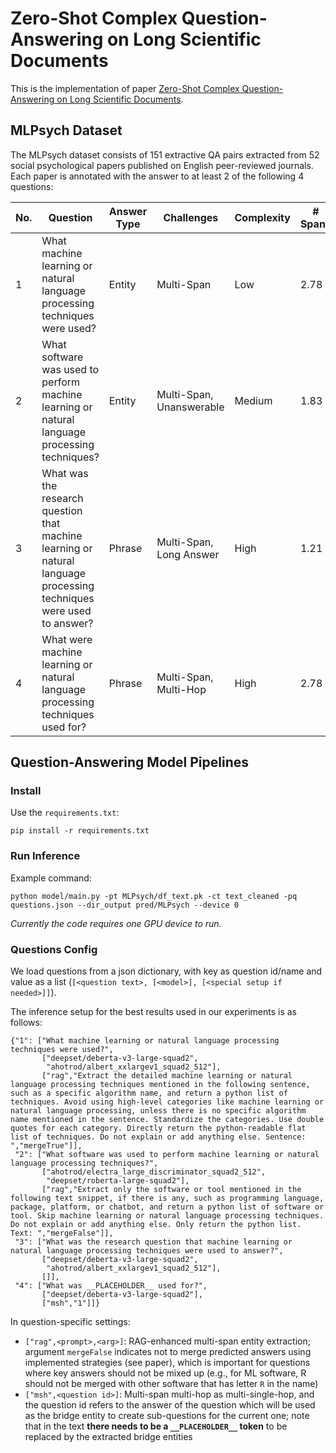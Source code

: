 # Zero-Shot Complex Question-Answering on Long Scientific Documents
This is the implementation of paper [Zero-Shot Complex Question-Answering on Long Scientific Documents](https://arxiv.org/html/2503.02695v1).

## MLPsych Dataset
The MLPsych dataset consists of 151 extractive QA pairs extracted from 52 social psychological papers published on English peer-reviewed journals. Each paper is annotated with the answer to at least 2 of the following 4 questions:

|No.|Question|Answer Type|Challenges|Complexity|# Spans|# Words|
|-|-|-|-|-|-|-|
|1|What machine learning or natural language processing techniques were used?|Entity|Multi-Span|Low|2.78|7.56|
|2|What software was used to perform machine learning or natural language processing techniques?|Entity|Multi-Span, Unanswerable|Medium|1.83|2.60|
|3|What was the research question that machine learning or natural language processing techniques were used to answer?|Phrase|Multi-Span, Long Answer|High|1.21|26.00|
|4|What were machine learning or natural language processing techniques used for?|Phrase|Multi-Span, Multi-Hop|High|2.78|27.89|

## Question-Answering Model Pipelines

### Install
Use the `requirements.txt`:
```
pip install -r requirements.txt
```

### Run Inference
Example command:
```
python model/main.py -pt MLPsych/df_text.pk -ct text_cleaned -pq questions.json --dir_output pred/MLPsych --device 0
```

*Currently the code requires one GPU device to run.*

### Questions Config
We load questions from a json dictionary, with key as question id/name and value as a list (`[<question text>, [<model>], [<special setup if needed>]]`).

The inference setup for the best results used in our experiments is as follows:
```
{"1": ["What machine learning or natural language processing techniques were used?",
       ["deepset/deberta-v3-large-squad2",
        "ahotrod/albert_xxlargev1_squad2_512"],
       ["rag","Extract the detailed machine learning or natural language processing techniques mentioned in the following sentence, such as a specific algorithm name, and return a python list of techniques. Avoid using high-level categories like machine learning or natural language processing, unless there is no specific algorithm name mentioned in the sentence. Standardize the categories. Use double quotes for each category. Directly return the python-readable flat list of techniques. Do not explain or add anything else. Sentence: ","mergeTrue"]],
 "2": ["What software was used to perform machine learning or natural language processing techniques?",
       ["ahotrod/electra_large_discriminator_squad2_512",
        "deepset/roberta-large-squad2"],
       ["rag","Extract only the software or tool mentioned in the following text snippet, if there is any, such as programming language, package, platform, or chatbot, and return a python list of software or tool. Skip machine learning or natural language processing techniques. Do not explain or add anything else. Only return the python list. Text: ","mergeFalse"]],
 "3": ["What was the research question that machine learning or natural language processing techniques were used to answer?",
       ["deepset/deberta-v3-large-squad2",
        "ahotrod/albert_xxlargev1_squad2_512"],
       []],
 "4": ["What was __PLACEHOLDER__ used for?",
       ["deepset/deberta-v3-large-squad2"],
       ["msh","1"]]}
```

In question-specific settings:
- `["rag",<prompt>,<arg>]`: RAG-enhanced multi-span entity extraction; argument `mergeFalse` indicates not to merge predicted answers using implemented strategies (see paper), which is important for questions where key answers should not be mixed up (e.g., for ML software, R should not be merged with other software that has letter `R` in the name)
- `["msh",<question id>]`: Multi-span multi-hop as multi-single-hop, and the question id refers to the answer of the question which will be used as the bridge entity to create sub-questions for the current one; note that in the text **there needs to be a `__PLACEHOLDER__` token** to be replaced by the extracted bridge entities
